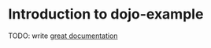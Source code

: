 # Introduction to dojo-example

TODO: write [great documentation](http://jacobian.org/writing/what-to-write/)
